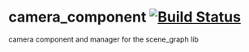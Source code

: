 camera_component [![Build Status](https://travis-ci.org/nathanfaucett/rs-camera_component.svg?branch=master)](https://travis-ci.org/nathanfaucett/rs-camera_component)
=====

camera component and manager for the scene_graph lib
